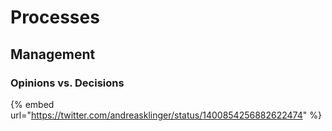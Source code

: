 # Processes

## Management

### Opinions vs. Decisions

{% embed url="https://twitter.com/andreasklinger/status/1400854256882622474" %}

